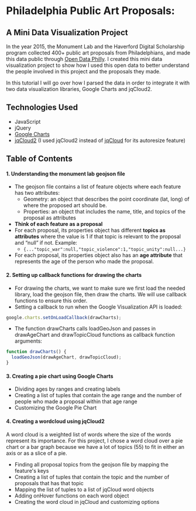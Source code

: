 # Philadelphia Public Art Proposals: 
## A Mini Data Visualization Project

In the year 2015, the Monument Lab and the Haverford Digital Scholarship program collected 400+ public art proposals from Philadelphians, and made this data public through [Open Data Philly](https://www.opendataphilly.org/). I created this mini data visualization project to show how I used this open data to better understand the people involved in this project and the proposals they made. 

In this tutorial I will go over how I parsed the data in order to integrate it with two data visualization libraries, Google Charts and jqCloud2. 

## Technologies Used
* JavaScript
* jQuery
* [Google Charts](https://developers.google.com/chart/)
* [jqCloud2](https://www.npmjs.com/package/jqcloud2) (I used jqCloud2 instead of [jqCloud](http://mistic100.github.io/jQCloud/) for its autoresize feature) 

## Table of Contents
#### 1. Understanding the monument lab geojson file
* The geojson file contains a list of feature objects where each feature has two attributes:
    * Geometry: an object that describes the point coordinate (lat, long) of where the proposed art should be.
    * Properties: an object that includes the name, title, and topics of the proposal as attributes
* **Think of each feature as a proposal** 
* For each proposal, its properties object has different **topics as attributes** where the value is 1 if that topic is relevant to the proposal and “null” if not. Example:
    * ```{..."topic_war":null,"topic_violence":1,"topic_unity":null...}```
 * For each proposal, its properties object also has an **age attribute** that represents the age of the person who made the proposal.

#### 2. Setting up callback functions for drawing the charts
* For drawing the charts, we want to make sure we first load the needed library, load the geojson file, then draw the charts. We will use callback functions to ensure this order. 
* Setting a callback to run when the Google Visualization API is loaded:

```javascript
google.charts.setOnLoadCallback(drawCharts);
```
* The function drawCharts calls loadGeoJson and passes in drawAgeChart and drawTopicCloud functions as callback function arguments:

```javascript
function drawCharts() {
  loadGeoJson(drawAgeChart, drawTopicCloud);
}
```
#### 3. Creating a pie chart using Google Charts
* Dividing ages by ranges and creating labels
* Creating a list of tuples that contain the age range and the number of people who made a proposal within that age range 
* Customizing the Google Pie Chart

#### 4. Creating a wordcloud using jqCloud2
 A word cloud is a weighted list of words where the size of the words represent its importance.
For this project, I chose a word cloud over a pie chart or a bar graph because we have a lot of topics (55) to fit in either an axis or as a slice of a pie. 

* Finding all proposal topics from the geojson file by mapping the feature's keys
* Creating a list of tuples that contain the topic and the number of proposals that has that topic 
* Mapping the list of tuples to a list of jqCloud word objects
* Adding onHover functions on each word object
* Creating the word cloud in jqCloud and customizing options
